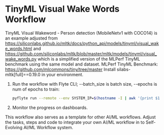 # TinyML Visual Wake Words Workflow

TinyML Visual Wakeword - Person detection (MobileNetv1 with COCO14) is an example adjusted from https://siliconlabs.github.io/mltk/docs/python_api/models/tinyml/visual_wake_words.html and https://github.com/siliconlabs/mltk/blob/master/mltk/models/tinyml/visual_wake_words.py which is a simplified version of the MLPerf TinyML benchmark using the same model and dataset. 
MLPerf TinyML Benchmark: https://github.com/mlcommons/tiny/tree/master
Install silabs-mltk[full]==0.19.0 in your environment.

1. Run the workflow with Flyte CLI; --batch_size is batch size, --epochs is num of epochs to train:
    ```bash
   pyflyte run --remote --env SYSTEM_IP=$(hostname -I | awk '{print $1}') --image copandrej/flyte_workflow:8 workflow.py visual_wake_words_workflow --batch_size 10 --epochs 1
    ```
2. Monitor the progress on dashboards.

This workflow also serves as a template for other AI/ML workflows. Adjust the tasks, steps and code to integrate your own AI/ML workflow in to Self-Evolving AI/ML Workflow system.
